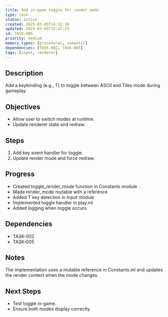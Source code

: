 ```yaml
---
title: Add in-game toggle for render mode
type: task
status: active
created: 2025-03-05T14:32:10
updated: 2025-03-05T14:47:25
id: TASK-006
priority: medium
memory_types: [procedural, semantic]
dependencies: [TASK-002, TASK-005]
tags: [input, renderer]
---
```


## Description
Add a keybinding (e.g., T) to toggle between ASCII and Tiles mode during gameplay.

## Objectives
- Allow user to switch modes at runtime.
- Update renderer state and redraw.

## Steps
1. Add key event handler for toggle.
2. Update render mode and force redraw.

## Progress
- Created toggle_render_mode function in Constants module
- Made render_mode mutable with a reference
- Added T key detection in Input module
- Implemented toggle handler in play.ml
- Added logging when toggle occurs

## Dependencies
- TASK-002
- TASK-005

## Notes
The implementation uses a mutable reference in Constants.ml and updates the render context when the mode changes.

## Next Steps
- Test toggle in-game.
- Ensure both modes display correctly.
